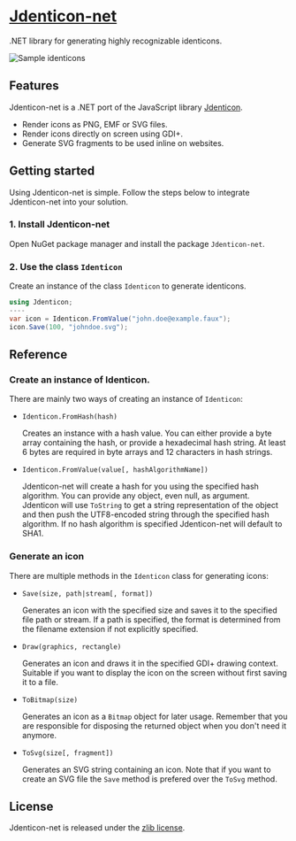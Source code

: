 # [Jdenticon-net](https://jdenticon.com)
.NET library for generating highly recognizable identicons.

![Sample identicons](https://jdenticon.com/hosted/github-samples.png)

## Features
Jdenticon-net is a .NET port of the JavaScript library [Jdenticon](https://github.com/dmester/jdenticon).

* Render icons as PNG, EMF or SVG files.
* Render icons directly on screen using GDI+.
* Generate SVG fragments to be used inline on websites.

## Getting started
Using Jdenticon-net is simple. Follow the steps below to integrate Jdenticon-net into your solution.

### 1. Install Jdenticon-net
Open NuGet package manager and install the package `Jdenticon-net`.

### 2. Use the class `Identicon`
Create an instance of the class `Identicon` to generate identicons.

```csharp
using Jdenticon;
----
var icon = Identicon.FromValue("john.doe@example.faux");
icon.Save(100, "johndoe.svg");
```

## Reference
### Create an instance of Identicon.
There are mainly two ways of creating an instance of `Identicon`:

* `Identicon.FromHash(hash)`

  Creates an instance with a hash value. You can either provide a byte array containing the hash, or 
  provide a hexadecimal hash string. At least 6 bytes are required in byte arrays and 12 characters 
  in hash strings.
  
* `Identicon.FromValue(value[, hashAlgorithmName])`

  Jdenticon-net will create a hash for you using the specified hash algorithm. You can provide any 
  object, even null, as argument. Jdenticon will use `ToString` to get a string representation of the 
  object and then push the UTF8-encoded string through the specified hash algorithm. If no hash 
  algorithm is specified Jdenticon-net will default to SHA1.

### Generate an icon
There are multiple methods in the `Identicon` class for generating icons:

* `Save(size, path|stream[, format])`

  Generates an icon with the specified size and saves it to the specified file path or stream. If a path
  is specified, the format is determined from the filename extension if not explicitly specified.
  
* `Draw(graphics, rectangle)`

  Generates an icon and draws it in the specified GDI+ drawing context. Suitable if you want to 
  display the icon on the screen without first saving it to a file.
  
* `ToBitmap(size)`

  Generates an icon as a `Bitmap` object for later usage. Remember that you are responsible for 
  disposing the returned object when you don't need it anymore.
  
* `ToSvg(size[, fragment])`

  Generates an SVG string containing an icon. Note that if you want to create an SVG file the `Save` method 
  is prefered over the `ToSvg` method.

## License
Jdenticon-net is released under the [zlib license](https://github.com/dmester/jdenticon-net/blob/master/LICENSE.txt).
